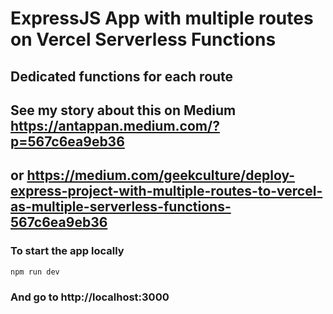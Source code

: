 # ExpressJS App with multiple routes on Vercel Serverless Functions

## Dedicated functions for each route

## See my story about this on Medium https://antappan.medium.com/?p=567c6ea9eb36
## or https://medium.com/geekculture/deploy-express-project-with-multiple-routes-to-vercel-as-multiple-serverless-functions-567c6ea9eb36

### To start the app locally 

```bash
npm run dev
```
### And go to http://localhost:3000
